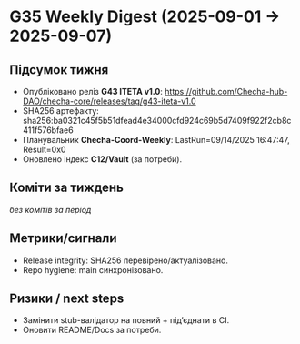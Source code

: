 # G35 Weekly Digest (2025-09-01 → 2025-09-07)

## Підсумок тижня
- Опубліковано реліз **G43 ITETA v1.0**: https://github.com/Checha-hub-DAO/checha-core/releases/tag/g43-iteta-v1.0
- SHA256 артефакту: sha256:ba0321c45f5b51dfead4e34000cfd924c69b5d7409f922f2cb8c411f576bfae6
- Планувальник **Checha-Coord-Weekly**: LastRun=09/14/2025 16:47:47, Result=0x0
- Оновлено індекс **C12/Vault** (за потреби).

## Коміти за тиждень
_без комітів за період_

## Метрики/сигнали
- Release integrity: SHA256 перевірено/актуалізовано.
- Repo hygiene: main синхронізовано.

## Ризики / next steps
- Замінити stub-валідатор на повний + підʼєднати в CI.
- Оновити README/Docs за потреби.
